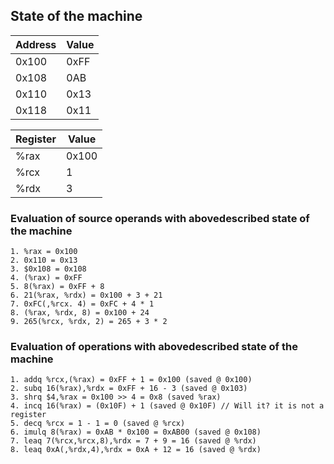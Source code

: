 ## State of the machine

| Address | Value |
|---------|-------|
| 0x100   | 0xFF  |
| 0x108   | 0AB   |
| 0x110   | 0x13  |
| 0x118   | 0x11  |

| Register | Value |
|---------|-------|
| %rax     | 0x100 |
| %rcx     | 1 |
| %rdx     | 3 |

### Evaluation of source operands with abovedescribed state of the machine
```
1. %rax = 0x100
2. 0x110 = 0x13
3. $0x108 = 0x108
4. (%rax) = 0xFF
5. 8(%rax) = 0xFF + 8
6. 21(%rax, %rdx) = 0x100 + 3 + 21
7. 0xFC(,%rcx. 4) = 0xFC + 4 * 1
8. (%rax, %rdx, 8) = 0x100 + 24
9. 265(%rcx, %rdx, 2) = 265 + 3 * 2
```

### Evaluation of operations with abovedescribed state of the machine 
```
1. addq %rcx,(%rax) = 0xFF + 1 = 0x100 (saved @ 0x100)
2. subq 16(%rax),%rdx = 0xFF + 16 - 3 (saved @ 0x103)
3. shrq $4,%rax = 0x100 >> 4 = 0x8 (saved %rax)
4. incq 16(%rax) = (0x10F) + 1 (saved @ 0x10F) // Will it? it is not a register
5. decq %rcx = 1 - 1 = 0 (saved @ %rcx) 
6. imulq 8(%rax) = 0xAB * 0x100 = 0xAB00 (saved @ 0x108)
7. leaq 7(%rcx,%rcx,8),%rdx = 7 + 9 = 16 (saved @ %rdx)
8. leaq 0xA(,%rdx,4),%rdx = 0xA + 12 = 16 (saved @ %rdx)
```